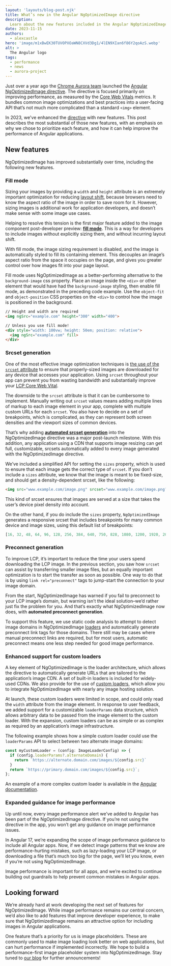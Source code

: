 ```yaml
---
layout: 'layouts/blog-post.njk'
title: What’s new in the Angular NgOptimizedImage directive
description:
  Learn about the new features included in the Angular NgOptimizedImage directive that further improve image performance in Angular apps.
date: 2023-11-15
authors:
  - alexcastle
hero: 'image/m1xBwEK30TUVOPXOaWN8CXVd3Dg1/4lEN9XIan6f86Y2qoAzS.webp'
alt: >
  The Angular logo
tags:
  - performance
  - news
  - aurora-project
---
```

 

Just over a year ago the [Chrome Aurora team](/aurora) launched the [Angular NgOptimizedImage directive](/blog/angular-image-directive/). The directive is focused primarily on improving performance, as measured by the [Core Web Vitals](https://web.dev/explore/learn-core-web-vitals) metrics. It bundles common image optimizations and best practices into a user-facing API that’s not much more complicated than a standard `<img>` element.

In 2023, we've enhanced the [directive](https://angular.io/guide/image-directive) with new features. This post describes the most substantial of those new features, with an emphasis on why we chose to prioritize each feature, and how it can help improve the performance of Angular applications.


## New features

NgOptimizedImage has improved substantially over time, including the following new features.


### Fill mode

Sizing your images by providing a `width` and `height` attribute is an extremely important optimization for reducing [layout shift](https://web.dev/articles/cls), because browsers need to know the aspect ratio of the image in order to save room for it. However, sizing images is additional work for application developers, and doesn’t make sense with some image use cases.

Helping to resolve this tension is the first major feature added to the image component post-developer preview: **[fill mode](https://angular.io/guide/image-directive#request-images-at-the-correct-size-with-automatic-srcset)**. This is a way for developers to include images without explicitly sizing them, and without incurring layout shift. 

With fill mode, the image sizing requirement is disabled, and the image is automatically styled to fill its containing element. This decouples an image’s aspect ratio from the space it occupies on the page, and gives you greater control over how images fit into your page layout.

Fill mode uses NgOptimizedImage as a better-performing alternative to the `background-image` css property. Place an image inside the `<div>` or other element that would have had the `background-image` styling, then enable fill mode, as demonstrated in the preceding code example. Use the `object-fit` and `object-position` CSS properties on the `<div>` to control how the image is positioned in the background.

```html
// Height and width are required
<img ngSrc="example.com" height="300" width="400">

// Unless you use fill mode!
<div style="width: 100vw; height: 50em; position: relative">
  <img ngSrc="example.com" fill>
</div>
```

### Srcset generation

One of the most effective image optimization techniques is [the use of the `srcset` attribute](https://web.dev/learn/design/responsive-images#responsive_images_with_srcset) to ensure that properly-sized images are downloaded for any device that accesses your application. Using `srcset` throughout your app can prevent you from wasting bandwidth and substantially improve your [LCP Core Web Vital](https://web.dev/articles/lcp).

The downside to the `srcset` attribute is that it can be cumbersome to implement. Manually writing out `srcset` values means adding multiple lines of markup to each image element in your app, complete with multiple custom URLs for each `srcset`. You also have to decide on a set of breakpoints, which is complicated, as they can represent both screen densities and the viewport sizes of common devices.

That’s why adding **[automated srcset generation](https://angular.io/guide/image-directive#request-images-at-the-correct-size-with-automatic-srcset)** into the NgOptimizedImage directive was a major post-launch milestone. With this addition, any application using a CDN that supports image resizing can get full, customizable, srcsets automatically added to every image generated with the NgOptimizedImage directive. 

We’ve included a simplified API for setting the `sizes` property, which is used to ensure that each image gets the correct type of `srcset`. If you don’t include a `sizes` attribute, we know that the image is meant to be fixed-size, and should get a density-dependent srcset, like the following:

```html
<img src="www.example.com/image.png" srcset="www.example.com/image.png?w=400 1x, www.example.com/image.png?w=800 2x" >
```

This kind of srcset ensures that images are served at a size that takes the user’s device pixel density into account. 

On the other hand, if you do include the `sizes` property, `NgOptimizedImage` generates a responsive srcset that includes breakpoints for many common device and image sizes, using this default list of breakpoints:

```javascript
[16, 32, 48, 64, 96, 128, 256, 384, 640, 750, 828, 1080, 1200, 1920, 2048, 3840]
```

### Preconnect generation

To improve LCP, it’s important to reduce the time your users spend downloading the LCP image. In the previous section, you saw how `srcset` can assist  by transferring smaller image files, but an equally important optimization is to start the transfer as soon as possible. One way to do that is by using `link rel="preconnect"` tags to jump-start the connection to your image domain.

From the start, NgOptimizedImage has warned if you fail to preconnect to your LCP image’s domain, but warning isn’t the ideal solution–we’d rather just fix the problem for you. And that’s exactly what NgOptimizedImage now does, with **automated preconnect generation**.

To support this feature, we use static code analysis to attempt to detect image domains in NgOptimizedImage [loaders](https://angular.io/guide/image-directive#configuring-an-image-loader-for-ngoptimizedimage) and automatically generate preconnect link tags for those domains. There still may be cases where manual preconnect links are required, but for most users, automatic preconnect means one less step needed for good image performance.


### Enhanced support for custom loaders

A key element of NgOptimizedImage is the loader architecture, which allows the directive to automatically generate URLs that are tailored to the application’s image CDN. A set of built-in loaders is included for widely-used CDNs. We also provide for the use of [custom loaders](https://angular.io/guide/image-directive#custom-loaders), which allow you to integrate NgOptimizedImage with nearly any image hosting solution.

At launch, these custom loaders were limited in scope, and could only read the `width` attribute from the image element. In response to user feedback, we added support for a customizable `loaderParams` data structure, which allows arbitrary data to be passed from the image element to the custom loader. With the expansion, custom loaders can be as simple or as complex as required by an application’s image infrastructure.

The following example shows how a simple custom loader could use the `loaderParams` API to select between two alternate image domains: 

```javascript
const myCustomLoader = (config: ImageLoaderConfig) => {
  if (config.loaderParams?.alternateDomain) {
    return `https://alternate.domain.com/images/${config.src}`
  }
  return `https://primary.domain.com/images/${config.src}`;
};
```

An example of a more complex custom loader is available in the [Angular documentation](https://angular.io/guide/image-directive#example-custom-loader).


### Expanded guidance for image performance

Up until now, every image performance alert we’ve added to Angular has been part of the NgOptimizedImage directive. If you’re not using the directive in the app, you won’t get any guidance on image performance issues.

In Angular 17, we’re expanding the scope of image performance guidance to include all Angular apps. Now, if we detect image patterns that we know are performance-hurting mistakes, such as lazy-loading your LCP image, or downloading a file that’s much too big for the page, we’ll let you know, even if you’re not using NgOptimizedImage.

Image performance is important for all apps, and we’re excited to continue building out guardrails to help prevent common mistakes in Angular apps.


## Looking forward

We’re already hard at work developing the next set of features for NgOptimizedImage. While image performance remains our central concern, we’d also like to add features that improve developer experience, to make sure that NgOptimizedImage remains an attractive option for including images in Angular applications.

One feature that’s a priority for us is image placeholders. These are commonly used to make image loading look better on web applications, but can hurt performance if implemented incorrectly. We hope to build a performance-first image placeholder system into NgOptimizedImage. Stay tuned to [our blog](/tags/aurora-project/) for further announcements!
